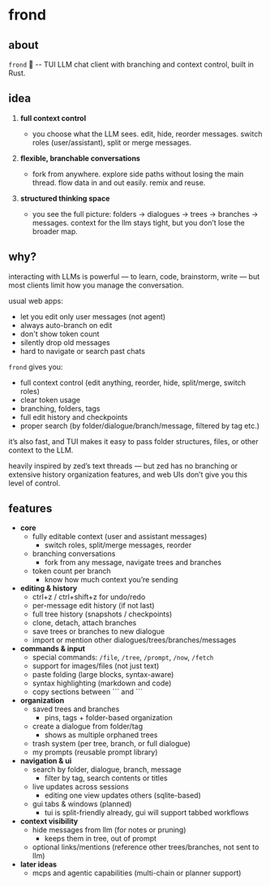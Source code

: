 # frond
## about
`frond` 🌿 -- TUI LLM chat client with branching and context control, built in Rust.
## idea
1. **full context control**
	- you choose what the LLM sees. edit, hide, reorder messages. switch roles (user/assistant), split or merge messages.

2. **flexible, branchable conversations**
	- fork from anywhere. explore side paths without losing the main thread. flow data in and out easily. remix and reuse.

3. **structured thinking space**
	- you see the full picture: folders → dialogues → trees → branches → messages. context for the llm stays tight, but you don’t lose the broader map.

## why?

interacting with LLMs is powerful — to learn, code, brainstorm, write — but most clients limit how you manage the conversation.

usual web apps:
- let you edit only user messages (not agent)
- always auto-branch on edit
- don't show token count
- silently drop old messages
- hard to navigate or search past chats

`frond` gives you:
- full context control (edit anything, reorder, hide, split/merge, switch roles)
- clear token usage
- branching, folders, tags
- full edit history and checkpoints
- proper search (by folder/dialogue/branch/message, filtered by tag etc.)

it’s also fast, and TUI makes it easy to pass folder structures, files, or other context to the LLM.

heavily inspired by zed’s text threads — but zed has no branching or extensive history organization features, and web UIs don’t give you this level of control.

## features

- **core**
	- fully editable context (user and assistant messages)
	   - switch roles, split/merge messages, reorder
	- branching conversations
	   - fork from any message, navigate trees and branches
	- token count per branch
	   - know how much context you’re sending
- **editing & history**
	- ctrl+z / ctrl+shift+z for undo/redo
	- per-message edit history (if not last)
	- full tree history (snapshots / checkpoints)
	- clone, detach, attach branches
	- save trees or branches to new dialogue
	- import or mention other dialogues/trees/branches/messages
- **commands & input**
	- special commands: `/file`, `/tree`, `/prompt`, `/now`, `/fetch`
	- support for images/files (not just text)
	- paste folding (large blocks, syntax-aware)
	- syntax highlighting (markdown and code)
	- copy sections between \`\`\` and \`\`\`
- **organization**
	- saved trees and branches
	   - pins, tags + folder-based organization
	- create a dialogue from folder/tag
	   - shows as multiple orphaned trees
	- trash system (per tree, branch, or full dialogue)
	- my prompts (reusable prompt library)
- **navigation & ui**
	- search by folder, dialogue, branch, message
	   - filter by tag, search contents or titles
	- live updates across sessions
	   - editing one view updates others (sqlite-based)
	- gui tabs & windows (planned)
	   - tui is split-friendly already, gui will support tabbed workflows
- **context visibility**
	- hide messages from llm (for notes or pruning)
	   - keeps them in tree, out of prompt
	- optional links/mentions (reference other trees/branches, not sent to llm)
- **later ideas**
	- mcps and agentic capabilities (multi-chain or planner support)
